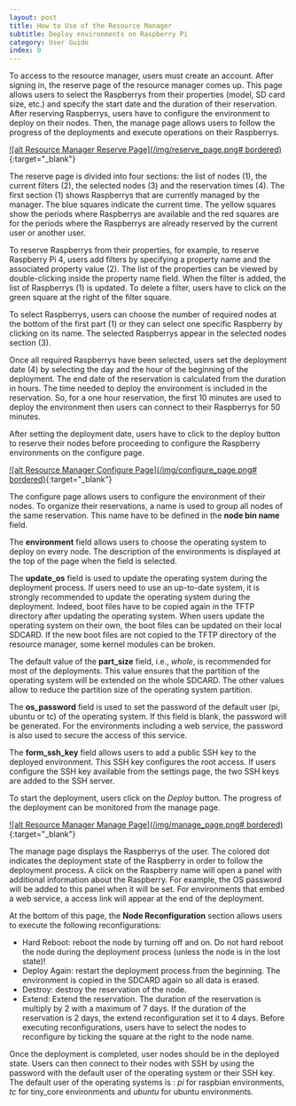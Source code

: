 ```yaml
---
layout: post
title: How to Use of the Resource Manager
subtitle: Deploy environments on Raspberry Pi
category: User Guide
index: 0
---
```


To access to the resource manager, users must create an account. After signing in, the reserve page of the resource
manager comes up. This page allows users to select the Raspberrys from their properties (model, SD card size, etc.) and
specify the start date and the duration of their reservation. After reserving Raspberrys, users have to configure the
environment to deploy on their nodes. Then, the manage page allows users to follow the progress of the deployments and
execute operations on their Raspberrys.

[![alt Resource Manager Reserve Page](/img/reserve_page.png# bordered)](/img/reserve_page.png){:target="_blank"}

The reserve page is divided into four sections: the list of nodes (1), the current filters (2), the selected nodes (3)
and the reservation times (4). The first section (1) shows Raspberrys that are currently managed by the manager. The
blue squares indicate the current time. The yellow squares show the periods where Raspberrys are available and the red
squares are for the periods where the Raspberrys are already reserved by the current user or another user.

To reserve Raspberrys from their properties, for example, to reserve Raspberry Pi 4, users add filters by specifying a
property name and the associated property value (2). The list of the properties can be viewed by double-clicking inside
the property name field. When the filter is added, the list of Raspberrys (1) is updated. To delete a filter, users have
to click on the green square at the right of the filter square.

To select Raspberrys, users can choose the number of required nodes at the bottom of the first part (1) or they can
select one specific Raspberry by clicking on its name. The selected Raspberrys appear in the selected nodes section (3).

Once all required Raspberrys have been selected, users set the deployment date (4) by selecting the day and the hour of
the beginning of the deployment. The end date of the reservation is calculated from the duration in hours. The time
needed to deploy the environment is included in the reservation. So, for a one hour reservation, the first 10 minutes
are used to deploy the environment then users can connect to their Raspberrys for 50 minutes.

After setting the deployment date, users have to click to the deploy button to reserve their nodes before proceeding to
configure the Raspberry environments on the configure page.

[![alt Resource Manager Configure Page](/img/configure_page.png# bordered)](/img/reserve_page.png){:target="_blank"}

The configure page allows users to configure the environment of their nodes. To organize their reservations, a name is
used to group all nodes of the same reservation. This name have to be defined in the **node bin name** field.

The **environment** field allows users to choose the operating system to deploy on every node. The description of the
environments is displayed at the top of the page when the field is selected.

The **update_os** field is used to update the operating system during the deployment process. If users need to use an
up-to-date system, it is strongly recommended to update the operating system during the deployment. Indeed, boot files
have to be copied again in the TFTP directory after updating the operating system. When users update the operating
system on their own, the boot files can be updated on their local SDCARD. If the new boot files are not copied to the
TFTP directory of the resource manager, some kernel modules can be broken.

The default value of the **part_size** field, i.e., *whole*, is recommended for most of the deployments. This value
ensures that the partition of the operating system will be extended on the whole SDCARD. The other values allow to
reduce the partition size of the operating system partition.

The **os_password** field is used to set the password of the default user (pi, ubuntu or tc) of the operating system. If
this field is blank, the password will be generated. For the environments including a web service, the password is also
used to secure the access of this service.

The **form_ssh_key** field allows users to add a public SSH key to the deployed environment. This SSH key configures the
root access. If users configure the SSH key available from the settings page, the two SSH keys are added to the SSH
server.

To start the deployment, users click on the *Deploy* button. The progress of the deployment can be monitored from the
manage page.

[![alt Resource Manager Manage Page](/img/manage_page.png# bordered)](/img/manage_page.png){:target="_blank"}

The manage page displays the Raspberrys of the user. The colored dot indicates the deployment state of the Raspberry in
order to follow the deployment process. A click on the Raspberry name will open a panel with additional information
about the Raspberry. For example, the OS password will be added to this panel when it will be set. For environments that
embed a web service, a access link will appear at the end of the deployment.

At the bottom of this page, the **Node Reconfiguration** section allows users to execute the following reconfigurations:
* Hard Reboot: reboot the node by turning off and on. Do not hard reboot the node during the deployment process (unless
  the node is in the lost state)!
* Deploy Again: restart the deployment process from the beginning. The environment is copied in the SDCARD again so all
  data is erased.
* Destroy: destroy the reservation of the node.
* Extend: Extend the reservation. The duration of the reservation is multiply by 2 with a maximum of 7 days. If the
  duration of the reservation is 2 days, the extend reconfiguration set it to 4 days.
Before executing reconfigurations, users have to select the nodes to reconfigure by ticking the square at the right to
the node name.

Once the deployment is completed, user nodes should be in the deployed state. Users can then connect to their nodes with
SSH by using the password with the default user of the operating system or their SSH key. The default user of the
operating systems is : *pi* for raspbian environments, *tc* for tiny_core environments and *ubuntu* for ubuntu
environments.
